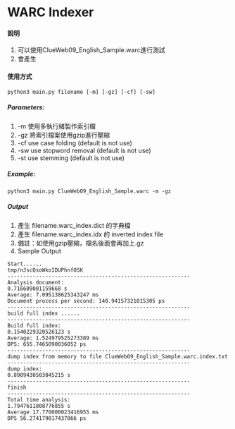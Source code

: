 WARC Indexer
============
#### 說明
1. 可以使用ClueWeb09_English_Sample.warc進行測試
2. 會產生

#### 使用方式
`python3 main.py filename [-m] [-gz] [-cf] [-sw]`
##### Parameters:
1. -m 使用多執行緒製作索引檔
2. -gz 將索引檔案使用gzip進行壓縮
3. -cf use case folding (default is not use)
4. -sw use stopword removal (default is not use)
5. -st use stemming (default is not use)
##### Example:
`python3 main.py ClueWeb09_English_Sample.warc -m -gz`
##### Output
1. 產生 filename.warc_index.dict 的字典檔
2. 產生 filename.warc_index.idx 的 inverted index file
3. 備註：如使用gzip壓縮，檔名後面會再加上.gz
4. Sample Output
```
Start......
tmp/nJscQsoWkoIDUPhnfOSK
----------------------------------------------------------
Analysis document:
0.716609001159668 s
Average: 7.095138625343247 ms
Document process per second: 140.94157321015305 ps
----------------------------------------------------------
build full index ......
----------------------------------------------------------
Build full index:
0.1540229320526123 s
Average: 1.524979525273389 ms
DPS: 655.7465090036052 ps
----------------------------------------------------------
dump index from memory to file ClueWeb09_English_Sample.warc.index.txt
----------------------------------------------------------
dump index:
0.8909430503845215 s
----------------------------------------------------------
finish
----------------------------------------------------------
Total time analysis:
1.7947611808776855 s
Average 17.770000023416955 ms
DPS 56.274179017437866 ps
```

